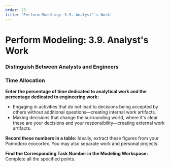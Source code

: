 ```yaml
---
order: 23
title: 'Perform Modeling: 3.9. Analyst''s Work'
---
```


# Perform Modeling: 3.9. Analyst's Work

### Distinguish Between Analysts and Engineers

### Time Allocation

**Enter the percentage of time dedicated to analytical work and the percentage dedicated to engineering work:**

* Engaging in activities that do not lead to decisions being accepted by others without additional questions—creating internal work artifacts.
* Making decisions that change the surrounding world, where it's clear these are your decisions and your responsibility—creating external work artifacts.

**Record these numbers in a table:** Ideally, extract these figures from your Pomodoro exocortex. You may also separate work and personal projects.

**Find the Corresponding Task Number in the Modeling Workspace:** Complete all the specified points.